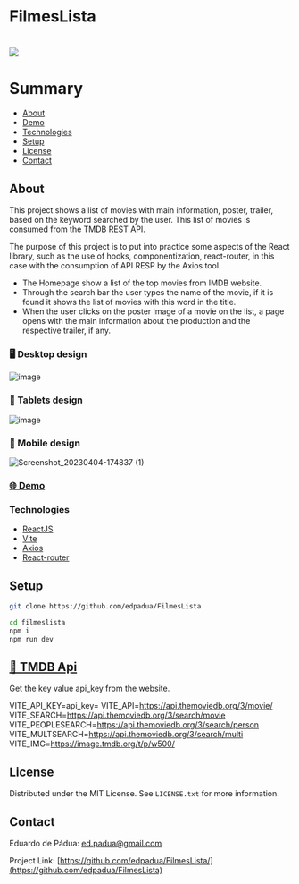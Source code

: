 # FilmesLista

<h1>
    <a href="https://filmes-lista.vercel.app/"><img src="/filmeslista/public/demonstracao.gif"></a>
</h1>

# Summary

- [About](#About)
- [Demo](#-demo)
- [Technologies](#technologies)
- [Setup](#setup)
- [License](#license)
- [Contact](#contact)
 
## About 

This project shows a list of movies with main information, poster, trailer, based on the keyword searched by the user. This list of movies is consumed from the TMDB REST API.

The purpose of this project is to put into practice some aspects of the React library, such as the use of hooks, componentization, react-router, in this case with the consumption of API RESP by the Axios tool.

- The Homepage show a list of the top movies from IMDB website.
- Through the search bar the user types the name of the movie, if it is found it shows the list of movies with this word in the title.
- When the user clicks on the poster image of a movie on the list, a page opens with the main information about the production and the respective trailer, if any.

### :desktop_computer: Desktop design

![image](https://user-images.githubusercontent.com/4975360/229848516-0ec7b066-cca3-4715-9996-bd28c4579372.png)


### :iphone: Tablets design

![image](https://user-images.githubusercontent.com/4975360/229848788-7b57ba57-6b17-426f-9241-523afe021510.png)

### :iphone: Mobile design

![Screenshot_20230404-174837 (1)](https://user-images.githubusercontent.com/4975360/229919018-4d7101ac-0bed-4dba-bc93-50aa2e36dc05.png)


### [🌐 Demo](https://filmes-lista.vercel.app/)

### Technologies

- [ReactJS](https://reactjs.org)
- [Vite](https://vitejs.dev/guide/)
- [Axios](https://github.com/axios/axios)
- [React-router](https://reactrouter.com/)

## Setup

```bash
git clone https://github.com/edpadua/FilmesLista

cd filmeslista
npm i
npm run dev
```

## [🚀 TMDB Api](https://developers.themoviedb.org)

Get the key value api_key from the website.

VITE_API_KEY=api_key=
VITE_API=https://api.themoviedb.org/3/movie/
VITE_SEARCH=https://api.themoviedb.org/3/search/movie
VITE_PEOPLESEARCH=https://api.themoviedb.org/3/search/person
VITE_MULTSEARCH=https://api.themoviedb.org/3/search/multi
VITE_IMG=https://image.tmdb.org/t/p/w500/


## License

Distributed under the MIT License. See `LICENSE.txt` for more information.


## Contact

Eduardo de Pádua: ed.padua@gmail.com

Project Link: [https://github.com/edpadua/FilmesLista/](https://github.com/edpadua/FilmesLista)

